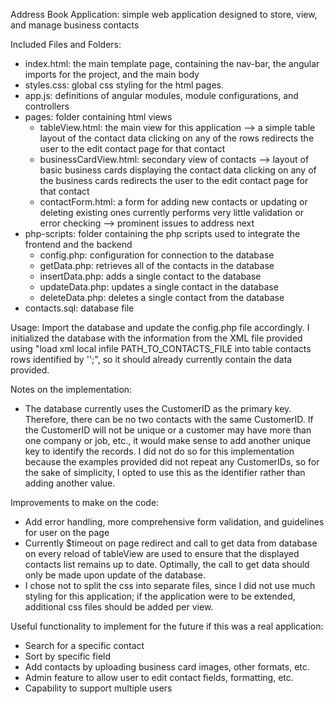 Address Book Application: simple web application designed to store, view, and manage business contacts

Included Files and Folders:
- index.html: the main template page, containing the nav-bar, the angular imports for the project, and the main body
- styles.css: global css styling for the html pages.
- app.js: definitions of angular modules, module configurations, and controllers
- pages: folder containing html views
    - tableView.html: 
        the main view for this application --> a simple table layout of the contact data
        clicking on any of the rows redirects the user to the edit contact page for that contact
    - businessCardView.html: 
        secondary view of contacts --> layout of basic business cards displaying the contact data
        clicking on any of the business cards redirects the user to the edit contact page for that contact
    - contactForm.html:
        a form for adding new contacts or updating or deleting existing ones
        currently performs very little validation or error checking --> prominent issues to address next
- php-scripts: folder containing the php scripts used to integrate the frontend and the backend
    - config.php: configuration for connection to the database
    - getData.php: retrieves all of the contacts in the database
    - insertData.php: adds a single contact to the database
    - updateData.php: updates a single contact in the database
    - deleteData.php: deletes a single contact from the database
- contacts.sql: database file

Usage: Import the database and update the config.php file accordingly. I initialized the database with the information from the XML file provided using "load xml local infile PATH_TO_CONTACTS_FILE into table contacts rows identified by '<Contact>';", so it should already currently contain the data provided.

Notes on the implementation:
- The database currently uses the CustomerID as the primary key. Therefore, there can be no two contacts with the same CustomerID. If the CustomerID will not be unique or a customer may have more than one company or job, etc., it would make sense to add another unique key to identify the records. I did not do 
so for this implementation because the examples provided did not repeat any CustomerIDs, so for the sake 
of simplicity, I opted to use this as the identifier rather than adding another value.

Improvements to make on the code:
- Add error handling, more comprehensive form validation, and guidelines for user on the page
- Currently $timeout on page redirect and call to get data from database on every reload of tableView are
used to ensure that the displayed contacts list remains up to date. Optimally, the call to get data should
only be made upon update of the database.
- I chose not to split the css into separate files, since I did not use much styling for this application; if the application were to be extended, additional css files should be added per view.

Useful functionality to implement for the future if this was a real application:
- Search for a specific contact
- Sort by specific field
- Add contacts by uploading business card images, other formats, etc.
- Admin feature to allow user to edit contact fields, formatting, etc.
- Capability to support multiple users
